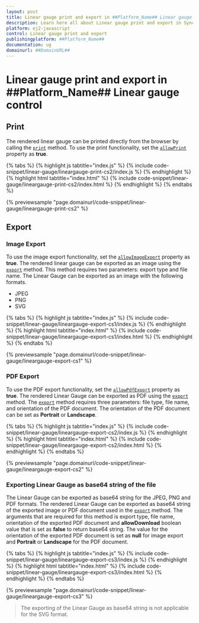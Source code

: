 ```yaml
---
layout: post
title: Linear gauge print and export in ##Platform_Name## Linear gauge control | Syncfusion
description: Learn here all about Linear gauge print and export in Syncfusion ##Platform_Name## Linear gauge control of Syncfusion Essential JS 2 and more.
platform: ej2-javascript
control: Linear gauge print and export 
publishingplatform: ##Platform_Name##
documentation: ug
domainurl: ##DomainURL##
---
```


# Linear gauge print and export in ##Platform_Name## Linear gauge control

## Print

The rendered linear gauge can be printed directly from the browser by calling the [`print`](../api/linear-gauge/#print) method. To use the print functionality, set the [`allowPrint`](../api/linear-gauge/#allowprint) property as **true**.

{% tabs %}
{% highlight js tabtitle="index.js" %}
{% include code-snippet/linear-gauge/lineargauge-print-cs2/index.js %}
{% endhighlight %}
{% highlight html tabtitle="index.html" %}
{% include code-snippet/linear-gauge/lineargauge-print-cs2/index.html %}
{% endhighlight %}
{% endtabs %}
        
{% previewsample "page.domainurl/code-snippet/linear-gauge/lineargauge-print-cs2" %}

## Export

### Image Export

To use the image export functionality, set the [`allowImageExport`](../api/linear-gauge/#allowimageexport) property as **true**. The rendered linear gauge can be exported as an image using the [`export`](../api/linear-gauge/#export) method. This method requires two parameters: export type and file name. The Linear Gauge can be exported as an image with the following formats.

* JPEG
* PNG
* SVG

{% tabs %}
{% highlight js tabtitle="index.js" %}
{% include code-snippet/linear-gauge/lineargauge-export-cs1/index.js %}
{% endhighlight %}
{% highlight html tabtitle="index.html" %}
{% include code-snippet/linear-gauge/lineargauge-export-cs1/index.html %}
{% endhighlight %}
{% endtabs %}
        
{% previewsample "page.domainurl/code-snippet/linear-gauge/lineargauge-export-cs1" %}

### PDF Export

To use the PDF export functionality, set the [`allowPdfExport`](../api/linear-gauge/#allowpdfexport) property as **true**. The rendered Linear Gauge can be exported as PDF using the [`export`](../api/linear-gauge/#export) method. The [`export`](../api/linear-gauge/#export) method requires three parameters: file type, file name, and orientation of the PDF document. The orientation of the PDF document can be set as **Portrait** or **Landscape**.

{% tabs %}
{% highlight js tabtitle="index.js" %}
{% include code-snippet/linear-gauge/lineargauge-export-cs2/index.js %}
{% endhighlight %}
{% highlight html tabtitle="index.html" %}
{% include code-snippet/linear-gauge/lineargauge-export-cs2/index.html %}
{% endhighlight %}
{% endtabs %}
        
{% previewsample "page.domainurl/code-snippet/linear-gauge/lineargauge-export-cs2" %}

### Exporting Linear Gauge as base64 string of the file

The Linear Gauge can be exported as base64 string for the JPEG, PNG and PDF formats. The rendered Linear Gauge can be exported as base64 string of the exported image or PDF document used in the [`export`](../api/linear-gauge/#export) method. The arguments that are required for this method is export type, file name, orientation of the exported PDF document and **allowDownload** boolean value that is set as **false** to return base64 string. The value for the orientation of the exported PDF document is set as **null** for image export and **Portrait** or **Landscape** for the PDF document.

{% tabs %}
{% highlight js tabtitle="index.js" %}
{% include code-snippet/linear-gauge/lineargauge-export-cs3/index.js %}
{% endhighlight %}
{% highlight html tabtitle="index.html" %}
{% include code-snippet/linear-gauge/lineargauge-export-cs3/index.html %}
{% endhighlight %}
{% endtabs %}
        
{% previewsample "page.domainurl/code-snippet/linear-gauge/lineargauge-export-cs3" %}

>The exporting of the Linear Gauge as base64 string is not applicable for the SVG format.